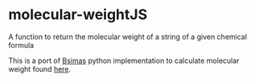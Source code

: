 molecular-weightJS
==================

A function to return the molecular weight of a string of a given chemical formula

This is a port of [Bsimas](https://github.com/bsimas) python implementation to calculate molecular weight found [here](https://github.com/bsimas/molecular-weight).
